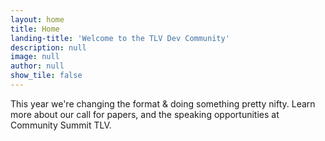 ```yaml
---
layout: home
title: Home
landing-title: 'Welcome to the TLV Dev Community'
description: null
image: null
author: null
show_tile: false
---
```


This year we're changing the format & doing something pretty nifty. Learn more about our call for papers, and the speaking opportunities at Community Summit TLV.

